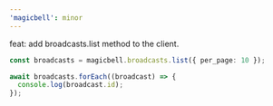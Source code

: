 ```yaml
---
'magicbell': minor
---
```


feat: add broadcasts.list method to the client.

```ts
const broadcasts = magicbell.broadcasts.list({ per_page: 10 });

await broadcasts.forEach((broadcast) => {
  console.log(broadcast.id);
});
```
